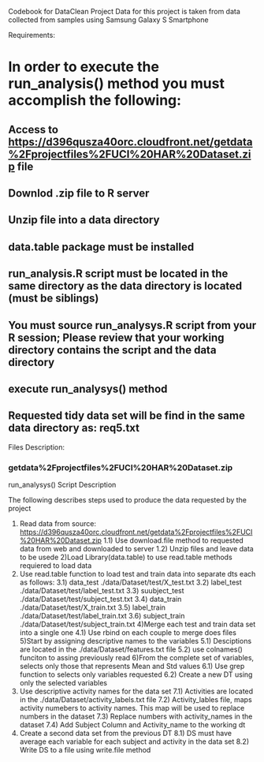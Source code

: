 Codebook for DataClean Project
Data for this project is taken from data collected from samples using Samsung Galaxy S Smartphone

Requirements:
# In order to execute the run_analysis() method you must accomplish the following:
## Access to https://d396qusza40orc.cloudfront.net/getdata%2Fprojectfiles%2FUCI%20HAR%20Dataset.zip file
## Downlod .zip file to R server
## Unzip file into a data directory
## data.table package must be installed
## run_analysis.R script must be located in the same directory as the data directory is located (must be siblings)
## You must source run_analysys.R script from your R session; Please review that your working directory contains the script and the data directory
## execute run_analysys() method
## Requested tidy data set will be find in the same data directory as: req5.txt


Files Description:

### getdata%2Fprojectfiles%2FUCI%20HAR%20Dataset.zip



run_analysys() Script Description

The following describes steps used to produce the data requested by the project

1) Read data from source: https://d396qusza40orc.cloudfront.net/getdata%2Fprojectfiles%2FUCI%20HAR%20Dataset.zip 
  1.1) Use download.file method to requested data from web and downloaded to server
  1.2) Unzip files and leave data to be usede
2)Load Library(data.table) to use read.table methods requiered to load data
3) Use read.table function to load test and train data into separate dts each  as follows:
   3.1) data_test ./data/Dataset/test/X_test.txt
   3.2) label_test ./data/Dataset/test/label_test.txt
   3.3) suubject_test ./data/Dataset/test/subject_test.txt
   3.4) data_train ./data/Dataset/test/X_train.txt
   3.5) label_train ./data/Dataset/test/label_train.txt
   3.6) subject_train ./data/Dataset/test/subject_train.txt
4)Merge each test and train data set into a single one
  4.1) Use rbind on each couple to merge does files
5)Start by assigning descriptive names to the variables 
  5.1) Desciptions are located in the ./data/Dataset/features.txt file
  5.2) use colnames() funciton to assing previously read 
6)From the complete set of variables, selects only those that represents Mean and Std values
  6.1) Use grep function to selects only variables requested
  6.2) Create a new DT using only the selected variables
7) Use descriptive activity names for the data set
  7.1) Activities are located in the ./data/Dataset/activity_labels.txt file
  7.2) Activity_lables file, maps activity numebers to activity names. This map will be used to replace numbers in the dataset
  7.3) Replace numbers with activity_names in the dataset
  7.4) Add Subject Column and Activity_name to the working dt
8) Create a second data set from the previous DT 
  8.1) DS must have average each variable for each subject and activity in the data set
  8.2) Write DS to a file using write.file method
  
   
